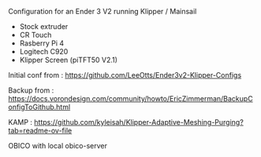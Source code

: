 Configuration for an Ender 3 V2 running Klipper / Mainsail
- Stock extruder
- CR Touch
- Rasberry Pi 4
- Logitech C920
- Klipper Screen (piTFT50 V2.1)

Initial conf from : https://github.com/LeeOtts/Ender3v2-Klipper-Configs

Backup from : https://docs.vorondesign.com/community/howto/EricZimmerman/BackupConfigToGithub.html

KAMP : https://github.com/kyleisah/Klipper-Adaptive-Meshing-Purging?tab=readme-ov-file

OBICO with local obico-server
